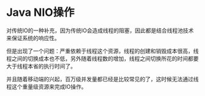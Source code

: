 # Java NIO操作





对传统IO的一种补充，因为传统IO会造成线程的阻塞，因此都是结合线程池技术来保证系统的响应性。

但是出现了一个问题：严重依赖于线程这个资源，线程的创建和销毁成本很高，线程之间的切换成本也不低，另外随着线程数的增加，线程之间切换所花的时间都要大于线程本省的执行时间了。

并且随着移动端的兴起，百万级并发量都已经是比较常见的了，这时候无法通过线程这个重量级资源来完成IO操作。



